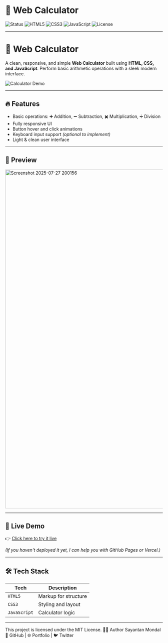 # 🧮 Web Calculator

![Status](https://img.shields.io/badge/Project-Active-brightgreen?style=for-the-badge&logo=github)
![HTML5](https://img.shields.io/badge/HTML5-E34F26?style=for-the-badge&logo=html5&logoColor=white)
![CSS3](https://img.shields.io/badge/CSS3-1572B6?style=for-the-badge&logo=css3&logoColor=white)
![JavaScript](https://img.shields.io/badge/JavaScript-F7DF1E?style=for-the-badge&logo=javascript&logoColor=black)
![License](https://img.shields.io/badge/License-MIT-blue?style=for-the-badge)

---

# 🧮 Web Calculator

A clean, responsive, and simple **Web Calculator** built using **HTML, CSS, and JavaScript**. Perform basic arithmetic operations with a sleek modern interface.

![Calculator Demo](https://github.com/Sayantanx-code/web-calculator/assets/demo-image.gif)

---

## 🔥 Features

- Basic operations: ➕ Addition, ➖ Subtraction, ✖️ Multiplication, ➗ Division
- Fully responsive UI
- Button hover and click animations
- Keyboard input support *(optional to implement)*
- Light & clean user interface

---

## 📸 Preview
<img width="1920" height="1080" alt="Screenshot 2025-07-27 200156" src="https://github.com/user-attachments/assets/c67c6561-af1f-4e46-a950-c44cb74b1223" />


---

## 🚀 Live Demo

👉 [Click here to try it live](https://sayantanx-code.github.io/web-calculator/)

*(If you haven't deployed it yet, I can help you with GitHub Pages or Vercel.)*

---

## 🛠️ Tech Stack

| Tech         | Description          |
|--------------|----------------------|
| `HTML5`      | Markup for structure |
| `CSS3`       | Styling and layout   |
| `JavaScript` | Calculator logic     |

---

This project is licensed under the MIT License.
🧑‍💻 Author
Sayantan Mondal
🔗 GitHub | 🌐 Portfolio | 🐦 Twitter
